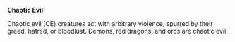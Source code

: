 __**Chaotic Evil**__

Chaotic evil (CE) creatures act with arbitrary violence, spurred by their greed, hatred, or bloodlust. Demons, red dragons, and orcs are chaotic evil.